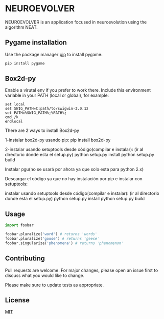 # NEUROEVOLVER
NEUROEVOLVER is an application focused in neuroevolution using the algorithm NEAT.

## Pygame installation
Use the package manager [pip](https://pip.pypa.io/en/stable/) to install pygame.

```bash
pip install pygame
```

## Box2d-py
Enable a virutal env if you prefer to work there.
Include this environment variable in your PATH (local or global), for example:
```
set local
set SWIG_PATH=C:path/to/swigwin-3.0.12
set PATH=%SWIG_PATH%;%PATH%;
cmd /k
endlocal
```

There are 2 ways to install Box2d-py

1-instalar box2d-py usando pip:
    pip install box2d-py

2-instalar usando setuptools desde código(compilar e instalar):
	(ir al directorio donde esta el setup.py)
	python setup.py install
	python setup.py build

Instalar pgu(no se usará por ahora ya que solo esta para python 2.x)

Descargar el código ya que no hay instalación por pip e instalar con setuptools:

instalar usando setuptools desde código(compilar e instalar):
	(ir al directorio donde esta el setup.py)
	python setup.py install
	python setup.py build


## Usage
```python
import foobar

foobar.pluralize('word') # returns 'words'
foobar.pluralize('goose') # returns 'geese'
foobar.singularize('phenomena') # returns 'phenomenon'
```

## Contributing
Pull requests are welcome. For major changes, please open an issue first to discuss what you would like to change.

Please make sure to update tests as appropriate.

## License
[MIT](https://choosealicense.com/licenses/mit/)
